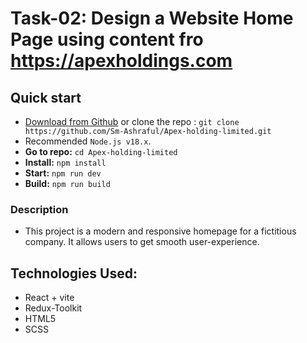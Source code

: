 # Task-02: Design a Website Home Page using content fro https://apexholdings.com

## Quick start

- [Download from Github](https://github.com/Sm-Ashraful/Apex-holding-limited) or clone the repo : `git clone https://github.com/Sm-Ashraful/Apex-holding-limited.git`
- Recommended `Node.js v18.x`.
- **Go to repo:** `cd Apex-holding-limited`
- **Install:** `npm install`
- **Start:** `npm run dev`
- **Build:** `npm run build`


### Description
- This project is a modern and responsive homepage for a fictitious company. It allows users to get smooth user-experience. 

## Technologies Used:
- React + vite
- Redux-Toolkit
- HTML5
- SCSS

